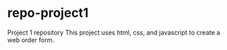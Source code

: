 # repo-project1
Project 1 repository
This project uses html, css, and javascript to create a web order form. 
